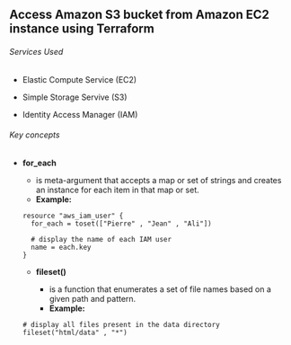 ## Access Amazon S3 bucket from Amazon EC2 instance using Terraform

<h6> Services Used</h6>

* Elastic Compute Service (EC2) 

* Simple Storage Servive (S3)

* Identity Access Manager (IAM)

<h6> Key concepts</h6>

* **for_each**
 
  - is meta-argument that accepts a map or set of strings and creates an instance for each item in that map or set. 

  * **Example:**

  ```
  resource "aws_iam_user" {
    for_each = toset(["Pierre" , "Jean" , "Ali"])

    # display the name of each IAM user
    name = each.key
  }
  ```

  * **fileset()**

    - is a function that enumerates a set of file names based on a given path and pattern.

    * **Example:**

  ```
  # display all files present in the data directory
  fileset("html/data" , "*")
  ```

